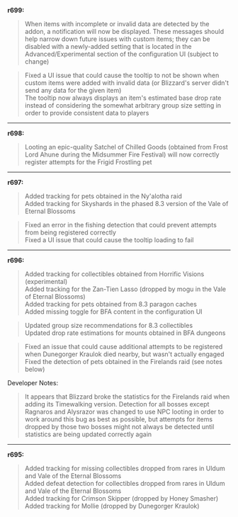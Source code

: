 **r699:**

> When items with incomplete or invalid data are detected by the addon, a notification will now be displayed. These messages should help narrow down future issues with custom items; they can be disabled with a newly-added setting that is located in the Advanced/Experimental section of the configuration UI (subject to change)

> Fixed a UI issue that could cause the tooltip to not be shown when custom items were added with invalid data (or Blizzard's server didn't send any data for the given item)
<br>The tooltip now always displays an item's estimated base drop rate instead of considering the somewhat arbitrary group size setting in order to provide consistent data to players

-----

**r698:**

> Looting an epic-quality Satchel of Chilled Goods (obtained from Frost Lord Ahune during the Midsummer Fire Festival) will now correctly register attempts for the Frigid Frostling pet

-----

**r697:**

> Added tracking for pets obtained in the Ny'alotha raid
<br>Added tracking for Skyshards in the phased 8.3 version of the Vale of Eternal Blossoms

> Fixed an error in the fishing detection that could prevent attempts from being registered correctly
<br>Fixed a UI issue that could cause the tooltip loading to fail

-----

**r696:**

> Added tracking for collectibles obtained from Horrific Visions (experimental)
<br>Added tracking for the Zan-Tien Lasso (dropped by mogu in the Vale of Eternal Blossoms)
<br>Added tracking for pets obtained from 8.3 paragon caches
<br>Added missing toggle for BFA content in the configuration UI

> Updated group size recommendations for 8.3 collectibles
<br>Updated drop rate estimations for mounts obtained in BFA dungeons

> Fixed an issue that could cause additional attempts to be registered when Dunegorger Kraulok died nearby, but wasn't actually engaged
<br>Fixed the detection of pets obtained in the Firelands raid (see notes below)

Developer Notes:
> It appears that Blizzard broke the statistics for the Firelands raid when adding its Timewalking version. Detection for all bosses except Ragnaros and Alysrazor was changed to use NPC looting in order to work around this bug as best as possible, but attempts for items dropped by those two bosses might not always be detected until statistics are being updated correctly again

-----

**r695:**

> Added tracking for missing collectibles dropped from rares in Uldum and Vale of the Eternal Blossoms
<br>Added defeat detection for collectibles dropped from rares in Uldum and Vale of the Eternal Blossoms
<br>Added tracking for Crimson Skipper (dropped by Honey Smasher)
<br>Added tracking for Mollie (dropped by Dunegorger Kraulok)
